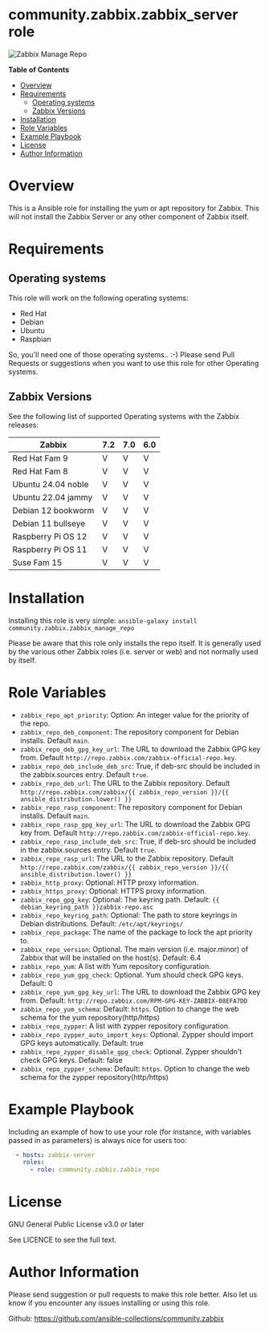 # community.zabbix.zabbix_server role

![Zabbix Manage Repo](https://github.com/ansible-collections/community.zabbix/workflows/community.zabbix.zabbix_manage_repo/badge.svg)

**Table of Contents**

- [Overview](#overview)
- [Requirements](#requirements)
  * [Operating systems](#operating-systems)
  * [Zabbix Versions](#zabbix-versions)
- [Installation](#installation)
- [Role Variables](#role-variables)
- [Example Playbook](#example-playbook)
- [License](#license)
- [Author Information](#author-information)

# Overview

This is a Ansible role for installing the yum or apt repository for Zabbix.  This will not install the Zabbix Server or any other component of Zabbix itself.

# Requirements

## Operating systems

This role will work on the following operating systems:

 * Red Hat
 * Debian
 * Ubuntu
 * Raspbian

So, you'll need one of those operating systems.. :-)
Please send Pull Requests or suggestions when you want to use this role for other Operating systems.

## Zabbix Versions

See the following list of supported Operating systems with the Zabbix releases:

| Zabbix              | 7.2 | 7.0 | 6.0 |
|---------------------|-----|-----|-----|
| Red Hat Fam 9       |  V  |  V  |  V  |
| Red Hat Fam 8       |  V  |  V  |  V  |
| Ubuntu 24.04 noble  |  V  |  V  |  V  |
| Ubuntu 22.04 jammy  |  V  |  V  |  V  |
| Debian 12 bookworm  |  V  |  V  |  V  |
| Debian 11 bullseye  |  V  |  V  |  V  |
| Raspberry Pi OS 12  |  V  |  V  |  V  |
| Raspberry Pi OS 11  |  V  |  V  |  V  |
| Suse Fam 15         |  V  |  V  |  V  |

# Installation

Installing this role is very simple: `ansible-galaxy install community.zabbix.zabbix_manage_repo`

Please be aware that this role only installs the repo itself.  It is generally used by the various other Zabbix roles (i.e. server or web) and not normally used by itself.

# Role Variables

* `zabbix_repo_apt_priority`: Option:  An integer value for the priority of the repo.
* `zabbix_repo_deb_component`: The repository component for Debian installs. Default `main`.
* `zabbix_repo_deb_gpg_key_url`: The URL to download the Zabbix GPG key from. Default `http://repo.zabbix.com/zabbix-official-repo.key`.
* `zabbix_repo_deb_include_deb_src`: True, if deb-src should be included in the zabbix.sources entry. Default `true`.
* `zabbix_repo_deb_url`: The URL to the Zabbix repository.  Default `http://repo.zabbix.com/zabbix/{{ zabbix_repo_version }}/{{ ansible_distribution.lower() }}`
* `zabbix_repo_rasp_component`: The repository component for Debian installs. Default `main`.
* `zabbix_repo_rasp_gpg_key_url`: The URL to download the Zabbix GPG key from. Default `http://repo.zabbix.com/zabbix-official-repo.key`.
* `zabbix_repo_rasp_include_deb_src`: True, if deb-src should be included in the zabbix.sources entry. Default `true`.
* `zabbix_repo_rasp_url`: The URL to the Zabbix repository.  Default `http://repo.zabbix.com/zabbix/{{ zabbix_repo_version }}/{{ ansible_distribution.lower() }}`
* `zabbix_http_proxy`: Optional: HTTP proxy information.
* `zabbix_https_proxy`: Optional: HTTPS proxy information.
* `zabbix_repo_gpg_key`: Optional: The keyring path.  Default: `{{ debian_keyring_path }}zabbix-repo.asc`
* `zabbix_repo_keyring_path`: Optional: The path to store keyrings in Debian distributions.  Default: `/etc/apt/keyrings/`
* `zabbix_repo_package`: The name of the package to lock the apt priority to.
* `zabbix_repo_version`: Optional. The main version (i.e. major.minor) of Zabbix that will be installed on the host(s).  Default: 6.4
* `zabbix_repo_yum`: A list with Yum repository configuration.
* `zabbix_repo_yum_gpg_check`: Optional.  Yum should check GPG keys.  Default: 0
* `zabbix_repo_yum_gpg_key_url`: The URL to download the Zabbix GPG key from. Default: `http://repo.zabbix.com/RPM-GPG-KEY-ZABBIX-08EFA7DD`
* `zabbix_repo_yum_schema`: Default: `https`. Option to change the web schema for the yum repository(http/https)
* `zabbix_repo_zypper`: A list with zypper repository configuration.
* `zabbix_repo_zypper_auto_import_keys`: Optional. Zypper should import GPG keys automatically. Default: true
* `zabbix_repo_zypper_disable_gpg_check`: Optional. Zypper shouldn't check GPG keys.  Default: false
* `zabbix_repo_zypper_schema`: Default: `https`. Option to change the web schema for the zypper repository(http/https)

# Example Playbook

Including an example of how to use your role (for instance, with variables passed in as parameters) is always nice for users too:

```yaml
  - hosts: zabbix-server
    roles:
      - role: community.zabbix.zabbix_repo
```

# License

GNU General Public License v3.0 or later

See LICENCE to see the full text.

# Author Information

Please send suggestion or pull requests to make this role better. Also let us know if you encounter any issues installing or using this role.

Github: https://github.com/ansible-collections/community.zabbix
